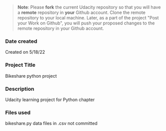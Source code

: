 >**Note**: Please **fork** the current Udacity repository so that you will have a **remote** repository in **your** Github account. Clone the remote repository to your local machine. Later, as a part of the project "Post your Work on Github", you will push your proposed changes to the remote repository in your Github account.

### Date created
Created on 5/18/22

### Project Title
Bikeshare python project

### Description
Udacity learning project for Python chapter

### Files used
bikeshare.py
data files in .csv not committed
